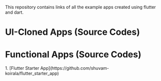This repository contains links of all the example apps created using flutter and dart.
<h1> UI-Cloned Apps (Source Codes)</h1>
<h1> Functional Apps (Source Codes)</h1>
1. [Flutter Starter App](https://github.com/shuvam-koirala/flutter_starter_app)
